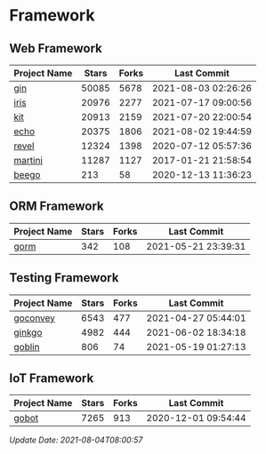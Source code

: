# Framework

## Web Framework
| Project Name | Stars | Forks | Last Commit |
| ------------ | ----- | ----- | ----------- |
| [gin](https://github.com/gin-gonic/gin) | 50085 | 5678 | 2021-08-03 02:26:26 |
| [iris](https://github.com/kataras/iris) | 20976 | 2277 | 2021-07-17 09:00:56 |
| [kit](https://github.com/go-kit/kit) | 20913 | 2159 | 2021-07-20 22:00:54 |
| [echo](https://github.com/labstack/echo) | 20375 | 1806 | 2021-08-02 19:44:59 |
| [revel](https://github.com/revel/revel) | 12324 | 1398 | 2020-07-12 05:57:36 |
| [martini](https://github.com/go-martini/martini) | 11287 | 1127 | 2017-01-21 21:58:54 |
| [beego](https://github.com/astaxie/beego) | 213 | 58 | 2020-12-13 11:36:23 |

## ORM Framework
| Project Name | Stars | Forks | Last Commit |
| ------------ | ----- | ----- | ----------- |
| [gorm](https://github.com/jinzhu/gorm) | 342 | 108 | 2021-05-21 23:39:31 |

## Testing Framework
| Project Name | Stars | Forks | Last Commit |
| ------------ | ----- | ----- | ----------- |
| [goconvey](https://github.com/smartystreets/goconvey) | 6543 | 477 | 2021-04-27 05:44:01 |
| [ginkgo](https://github.com/onsi/ginkgo) | 4982 | 444 | 2021-06-02 18:34:18 |
| [goblin](https://github.com/franela/goblin) | 806 | 74 | 2021-05-19 01:27:13 |

## IoT Framework
| Project Name | Stars | Forks | Last Commit |
| ------------ | ----- | ----- | ----------- |
| [gobot](https://github.com/hybridgroup/gobot) | 7265 | 913 | 2020-12-01 09:54:44 |

*Update Date: 2021-08-04T08:00:57*